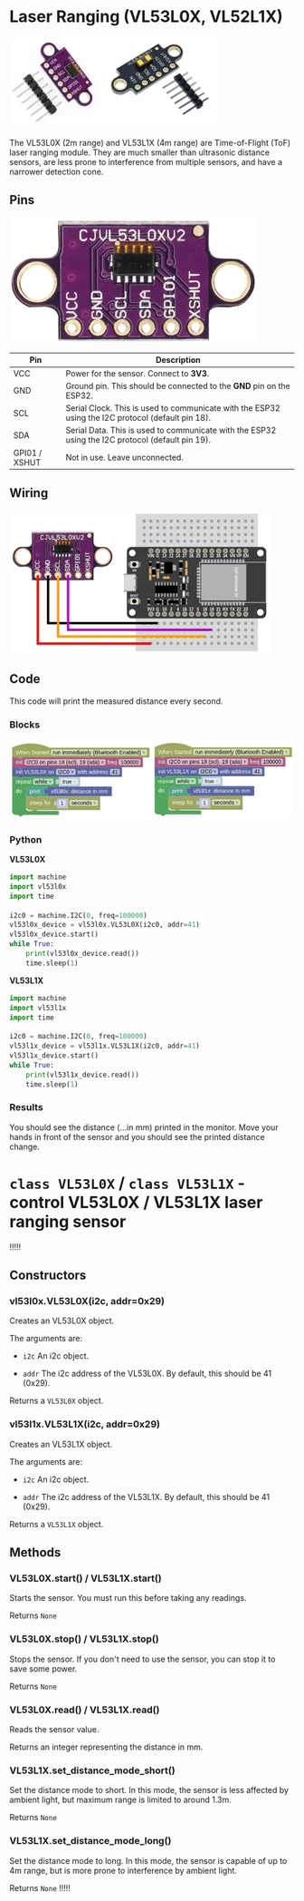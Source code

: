 # Laser Ranging (VL53L0X, VL52L1X)

![](images/vl53l0x.webp)

The VL53L0X (2m range) and VL53L1X (4m range) are Time-of-Flight (ToF) laser ranging module.
They are much smaller than ultrasonic distance sensors, are less prone to interference from multiple sensors, and have a narrower detection cone.

## Pins

![](images/vl53l0x_pinout.webp)

| Pin | Description |
| --- | --- |
| VCC | Power for the sensor. Connect to **3V3**. |
| GND | Ground pin. This should be connected to the **GND** pin on the ESP32. |
| SCL | Serial Clock. This is used to communicate with the ESP32 using the I2C protocol (default pin 18). |
| SDA | Serial Data. This is used to communicate with the ESP32 using the I2C protocol (default pin 19). |
| GPI01 / XSHUT | Not in use. Leave unconnected. |

## Wiring

![](images/vl53l0x_wiring.webp)

## Code

This code will print the measured distance every second.

### Blocks

![](images/vl53l0x_blocks.webp)

### Python

**VL53L0X**

```python
import machine
import vl53l0x
import time

i2c0 = machine.I2C(0, freq=100000)
vl53l0x_device = vl53l0x.VL53L0X(i2c0, addr=41)
vl53l0x_device.start()
while True:
    print(vl53l0x_device.read())
    time.sleep(1)
```

**VL53L1X**

```python
import machine
import vl53l1x
import time

i2c0 = machine.I2C(0, freq=100000)
vl53l1x_device = vl53l1x.VL53L1X(i2c0, addr=41)
vl53l1x_device.start()
while True:
    print(vl53l1x_device.read())
    time.sleep(1)
```

### Results

You should see the distance (...in mm) printed in the monitor.
Move your hands in front of the sensor and you should see the printed distance change.

# `class VL53L0X` / `class VL53L1X` - control VL53L0X / VL53L1X laser ranging sensor

!!!!!
## Constructors

### vl53l0x.VL53L0X(i2c, addr=0x29)

Creates an VL53L0X object.

The arguments are:

* `i2c` An i2c object.

* `addr` The i2c address of the VL53L0X. By default, this should be 41 (0x29).

Returns a `VL53L0X` object.

### vl53l1x.VL53L1X(i2c, addr=0x29)

Creates an VL53L1X object.

The arguments are:

* `i2c` An i2c object.

* `addr` The i2c address of the VL53L1X. By default, this should be 41 (0x29).

Returns a `VL53L1X` object.

## Methods

### VL53L0X.start() / VL53L1X.start()

Starts the sensor.
You must run this before taking any readings.

Returns `None`

### VL53L0X.stop() / VL53L1X.stop()

Stops the sensor.
If you don't need to use the sensor, you can stop it to save some power.

Returns `None`

### VL53L0X.read() / VL53L1X.read()

Reads the sensor value.

Returns an integer representing the distance in mm.

### VL53L1X.set_distance_mode_short()

Set the distance mode to short.
In this mode, the sensor is less affected by ambient light, but maximum range is limited to around 1.3m.

Returns `None`

### VL53L1X.set_distance_mode_long()

Set the distance mode to long.
In this mode, the sensor is capable of up to 4m range, but is more prone to interference by ambient light.

Returns `None`
!!!!!